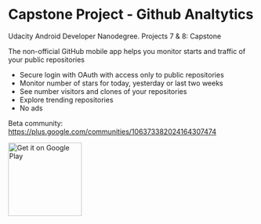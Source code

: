 # Capstone Project - Github Analtytics
Udacity Android Developer Nanodegree. Projects 7 &amp; 8: Capstone

The non-official GitHub mobile app helps you monitor starts and traffic of your public repositories
* Secure login with OAuth with access only to public repositories
* Monitor number of stars for today, yesterday or last two weeks
* See number visitors and clones of your repositories
* Explore trending repositories 
* No ads

Beta community:
https://plus.google.com/communities/106373382024164307474

<a href='https://play.google.com/store/apps/details?id=com.dmitrymalkovich.android.githubanalytics&utm_source=global_co&utm_medium=prtnr&utm_content=Mar2515&utm_campaign=PartBadge&pcampaignid=MKT-Other-global-all-co-prtnr-py-PartBadge-Mar2515-1'><img width="150" alt='Get it on Google Play' src='https://play.google.com/intl/en_us/badges/images/generic/en_badge_web_generic.png'/></a>

